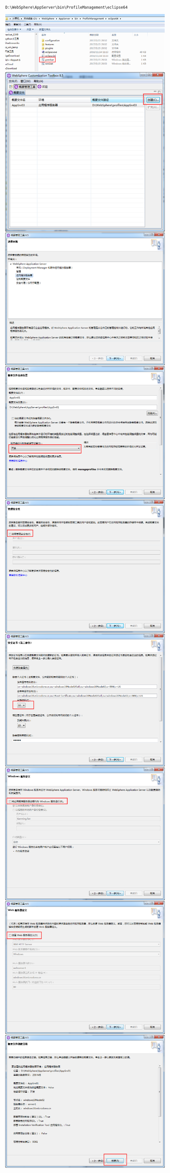 ```
D:\WebSphere\AppServer\bin\ProfileManagement\eclipse64
```
![image](img/websphere-install-01.png)  
![image](img/websphere-install-02.png)  
![image](img/websphere-install-03.png)  
![image](img/websphere-install-04.png)  
![image](img/websphere-install-05.png)  
![image](img/websphere-install-06.png)  
![image](img/websphere-install-07.png)  
![image](img/websphere-install-08.png)  
![image](img/websphere-install-09.png)
